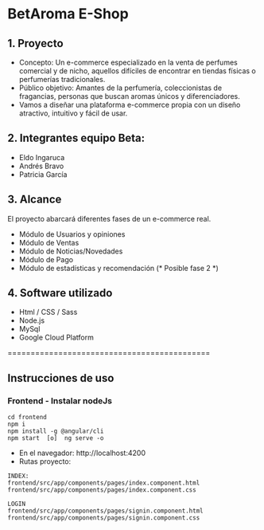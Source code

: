 # BetAroma E-Shop

## 1. Proyecto 
   - Concepto: Un e-commerce especializado en la venta de perfumes comercial y de nicho, aquellos difíciles de encontrar en tiendas físicas o perfumerías tradicionales.
   - Público objetivo: Amantes de la perfumería, coleccionistas de fragancias, personas que buscan aromas únicos y diferenciadores.
   - Vamos a diseñar una plataforma e-commerce propia con un diseño atractivo, intuitivo y fácil de usar.
   
## 2. Integrantes equipo Beta:
   - Eldo Ingaruca
   - Andrés Bravo
   - Patricia García

## 3. Alcance
   El proyecto abarcará diferentes fases de un e-commerce real.
   - Módulo de Usuarios y opiniones
   - Módulo de Ventas
   - Módulo de Noticias/Novedades
   - Módulo de Pago
   - Módulo de estadísticas y recomendación (* Posible fase 2 *)

## 4. Software utilizado
   - Html / CSS / Sass
   - Node.js 
   - MySql
   - Google Cloud Platform


============================================
## Instrucciones de uso
### Frontend - Instalar nodeJs
```
cd frontend
npm i
npm install -g @angular/cli
npm start  [o]  ng serve -o
```
- En el navegador: http://localhost:4200
- Rutas proyecto:
```
INDEX:
frontend/src/app/components/pages/index.component.html
frontend/src/app/components/pages/index.component.css

LOGIN
frontend/src/app/components/pages/signin.component.html
frontend/src/app/components/pages/signin.component.css
```
